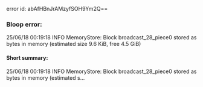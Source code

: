 error id: abAfHBnJrAMzyfSOH9Ym2Q==
### Bloop error:

25/06/18 00:19:18 INFO MemoryStore: Block broadcast_28_piece0 stored as bytes in memory (estimated size 9.6 KiB, free 4.5 GiB)
#### Short summary: 

25/06/18 00:19:18 INFO MemoryStore: Block broadcast_28_piece0 stored as bytes in memory (estimated s...